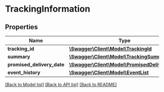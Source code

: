 # TrackingInformation

## Properties
Name | Type | Description | Notes
------------ | ------------- | ------------- | -------------
**tracking_id** | [**\Swagger\Client\Model\TrackingId**](TrackingId.md) |  | 
**summary** | [**\Swagger\Client\Model\TrackingSummary**](TrackingSummary.md) |  | 
**promised_delivery_date** | [**\Swagger\Client\Model\PromisedDeliveryDate**](PromisedDeliveryDate.md) |  | 
**event_history** | [**\Swagger\Client\Model\EventList**](EventList.md) |  | 

[[Back to Model list]](../README.md#documentation-for-models) [[Back to API list]](../README.md#documentation-for-api-endpoints) [[Back to README]](../README.md)


